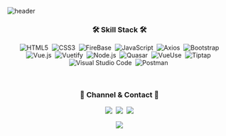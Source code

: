 ![header](https://capsule-render.vercel.app/api?type=waving&color=7E4DD2&height=250&section=header&text=Hey,%20I'm%20Wonder.B&fontSize=80&fontColor=ffffff)

<h3 align="center">🛠️ Skill Stack 🛠️</h3>
<p align="center">
  <img alt="HTML5" src ="https://img.shields.io/badge/HTML5-E34F26.svg?&style=for-the-badge&logo=HTML5&logoColor=white"/></a>&nbsp <img alt="CSS3" src ="https://img.shields.io/badge/CSS3-1572B6.svg?&style=for-the-badge&logo=CSS3&logoColor=white"/></a>&nbsp
  <img alt="FireBase" src ="https://img.shields.io/badge/FireBase-F7DF1E.svg?&style=for-the-badge&logo=FireBase&logoColor=white"/></a>&nbsp
  <img alt="JavaScript" src ="https://img.shields.io/badge/JavaScript-F7DF1E.svg?&style=for-the-badge&logo=JavaScript&logoColor=white"/></a>&nbsp
  <img alt="Axios" src ="https://img.shields.io/badge/Axios-5A29E4.svg?&style=for-the-badge&logo=Axios&logoColor=white"/></a>&nbsp
  <img alt="Bootstrap" src ="https://img.shields.io/badge/Bootstrap-7952B3.svg?&style=for-the-badge&logo=Bootstrap&logoColor=white"/><br>
  <img alt="Vue.js" src ="https://img.shields.io/badge/Vue.js-4FC08D.svg?&style=for-the-badge&logo=Vue.js&logoColor=white"/></a>&nbsp
  <img alt="Vuetify" src ="https://img.shields.io/badge/Vuetify-1867C0.svg?&style=for-the-badge&logo=Vuetify&logoColor=white"/></a>&nbsp
  <img alt="Node.js" src ="https://img.shields.io/badge/Node.js-339933.svg?&style=for-the-badge&logo=Node.js&logoColor=white"/></a>&nbsp 
  <img alt="Quasar" src ="https://img.shields.io/badge/Quasar-59666C.svg?&style=for-the-badge&logo=Quasar&logoColor=white"/></a>&nbsp 
  <img alt="VueUse" src ="https://img.shields.io/badge/Vue.js-4FC08D.svg?&style=for-the-badge&logo=VueUse&logoColor=white"/></a>&nbsp 
  <img alt="Tiptap" src ="https://img.shields.io/badge/339933.svg style=for-the-badge&logo=Tiptap&logoColor=white"/></a>&nbsp 
  <img alt="Visual Studio Code" src ="https://img.shields.io/badge/Visual Studio Code-007ACC.svg?&style=for-the-badge&logo=Visual Studio Code&logoColor=white"/></a>&nbsp 
  <img alt="Postman" src ="https://img.shields.io/badge/Postman-FF6C37.svg?&style=for-the-badge&logo=Postman&logoColor=white"/></a>&nbsp 
</p>
<br>
<h3 align="center">🌈 Channel & Contact 🌈</h3>
<p align="center">
  <a href="https://glossy-zone-870.notion.site/Wonder-B-92cf1bd214f1423592db72bca2fcf684"><img src="https://img.shields.io/badge/Notion-E8E8E8?style=flat-square&logo=Notion&logoColor=black&link=https://glossy-zone-870.notion.site/Wonder-B-92cf1bd214f1423592db72bca2fcf684"/></a>&nbsp
  <a href="https://wonder202.tistory.com/"><img src="https://img.shields.io/badge/Tistory-E8E8E8?style=flat-square&logo=Tistory&logoColor=black&link=https://wonder202.tistory.com/"/></a>&nbsp
  <a href="mailto:leehyesu95@gmail.com"><img src="https://img.shields.io/badge/Gmail-d14836?style=flat-square&logo=Gmail&logoColor=white&link=leehyesu95@gmail.com"/></a>
</p>
<p align="center">
  <a href="https://hits.seeyoufarm.com"><img src="https://hits.seeyoufarm.com/api/count/incr/badge.svg?url=https%3A%2F%2Fgithub.com%2Fwonder202&count_bg=%2341B883&title_bg=%23CDC2C2&icon=github.svg&icon_color=%23E7E7E7&title=hits&edge_flat=false"/></a>
</p>
